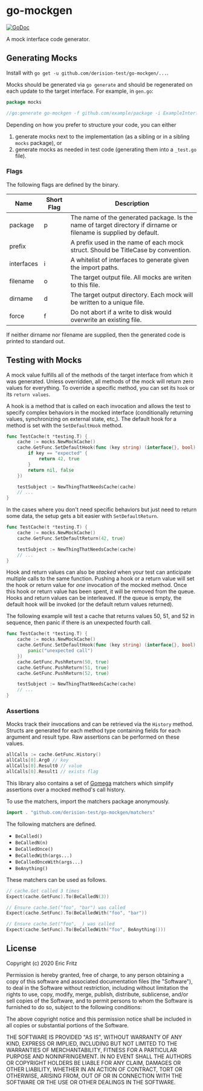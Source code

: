 # go-mockgen

[![GoDoc](https://godoc.org/github.com/derision-test/go-mockgen?status.svg)](https://godoc.org/github.com/derision-test/go-mockgen)

A mock interface code generator.

## Generating Mocks

Install with `go get -u github.com/derision-test/go-mockgen/...`.

Mocks should be generated via `go generate` and should be regenerated on each update to the target interface. For example, in `gen.go`:

```go
package mocks

//go:generate go-mockgen -f github.com/example/package -i ExampleInterface -o mock_example_interface_test.go
```

Depending on how you prefer to structure your code, you can either

1. generate mocks next to the implementation (as a sibling or in a sibling `mocks` package), or
2. generate mocks as needed in test code (generating them into a `_test.go` file).

### Flags

The following flags are defined by the binary.

| Name       | Short Flag | Description  |
| ---------- | ---------- | ------------ |
| package    | p          | The name of the generated package. Is the name of target directory if dirname or filename is supplied by default. |
| prefix     |            | A prefix used in the name of each mock struct. Should be TitleCase by convention. |
| interfaces | i          | A whitelist of interfaces to generate given the import paths. |
| filename   | o          | The target output file. All mocks are writen to this file. |
| dirname    | d          | The target output directory. Each mock will be written to a unique file. |
| force      | f          | Do not abort if a write to disk would overwrite an existing file. |

If neither dirname nor filename are supplied, then the generated code is printed to standard out.

## Testing with Mocks

A mock value fulfills all of the methods of the target interface from which it was generated. Unless overridden, all methods of the mock will return zero values for everything. To override a specific method, you can set its `hook` or its `return values`.

A hook is a method that is called on each invocation and allows the test to specify complex behaviors in the mocked interface (conditionally returning values, synchronizing on external state, etc,). The default hook for a method is set with the `SetDefaultHook` method.

```go
func TestCache(t *testing.T) {
    cache := mocks.NewMockCache()
    cache.GetFunc.SetDefaultHook(func (key string) (interface{}, bool) {
        if key == "expected" {
            return 42, true
        }
        return nil, false
    })

    testSubject := NewThingThatNeedsCache(cache)
    // ...
}
```

In the cases where you don't need specific behaviors but just need to return some data, the setup gets a bit easier with `SetDefaultReturn`.

```go
func TestCache(t *testing.T) {
    cache := mocks.NewMockCache()
    cache.GetFunc.SetDefaultReturn(42, true)

    testSubject := NewThingThatNeedsCache(cache)
    // ...
}
```

Hook and return values can also be *stacked* when your test can anticipate multiple calls to the same function. Pushing a hook or a return value will set the hook or return value for *one* invocation of the mocked method. Once this hook or return value has been spent, it will be removed from the queue. Hooks and return values can be interleaved. If the queue is empty, the default hook will be invoked (or the default return values returned).

The following example will test a cache that returns values 50, 51, and 52 in sequence, then panic if there is an unexpected fourth call.

```go
func TestCache(t *testing.T) {
    cache := mocks.NewMockCache()
    cache.GetFunc.SetDefaultHook(func (key string) (interface{}, bool) {
        panic("unexpected call")
    })
    cache.GetFunc.PushReturn(50, true)
    cache.GetFunc.PushReturn(51, true)
    cache.GetFunc.PushReturn(52, true)

    testSubject := NewThingThatNeedsCache(cache)
    // ...
}
```

### Assertions

Mocks track their invocations and can be retrieved via the `History` method. Structs are generated for each method type containing fields for each argument and result type. Raw assertions can be performed on these values.

```go
allCalls := cache.GetFunc.History()
allCalls[0].Arg0 // key
allCalls[0].Result0 // value
allCalls[0].Result1 // exists flag
```

This library also contains a set of [Gomega](https://onsi.github.io/gomega/) matchers which simplify assertions over a mocked method's call history.

To use the matchers, import the matchers package anonymously.

```go
import . "github.com/derision-test/go-mockgen/matchers"
```

The following matchers are defined.

- `BeCalled()`
- `BeCalledN(n)`
- `BeCalledOnce()`
- `BeCalledWith(args...)`
- `BeCalledOnceWith(args...)`
- `BeAnything()`

These matchers can be used as follows.

```go
// cache.Get called 3 times
Expect(cache.GetFunc).To(BeCalledN(3)) 

// Ensure cache.Set("foo", "bar") was called
Expect(cache.SetFunc).To(BeCalledWith("foo", "bar")) 

// Ensure cache.Set("foo", _) was called
Expect(cache.SetFunc).To(BeCalledWith("foo", BeAnything())) 
```

## License

Copyright (c) 2020 Eric Fritz

Permission is hereby granted, free of charge, to any person obtaining a copy
of this software and associated documentation files (the "Software"), to deal
in the Software without restriction, including without limitation the rights
to use, copy, modify, merge, publish, distribute, sublicense, and/or sell
copies of the Software, and to permit persons to whom the Software is
furnished to do so, subject to the following conditions:

The above copyright notice and this permission notice shall be included in
all copies or substantial portions of the Software.

THE SOFTWARE IS PROVIDED "AS IS", WITHOUT WARRANTY OF ANY KIND, EXPRESS OR
IMPLIED, INCLUDING BUT NOT LIMITED TO THE WARRANTIES OF MERCHANTABILITY,
FITNESS FOR A PARTICULAR PURPOSE AND NONINFRINGEMENT. IN NO EVENT SHALL THE
AUTHORS OR COPYRIGHT HOLDERS BE LIABLE FOR ANY CLAIM, DAMAGES OR OTHER
LIABILITY, WHETHER IN AN ACTION OF CONTRACT, TORT OR OTHERWISE, ARISING FROM,
OUT OF OR IN CONNECTION WITH THE SOFTWARE OR THE USE OR OTHER DEALINGS IN
THE SOFTWARE.
